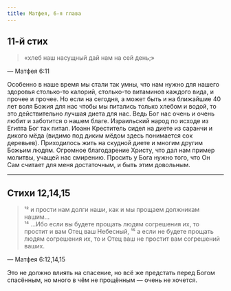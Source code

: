 ```yaml
---
title: Матфея, 6-я глава
---
```


## 11-й стих

> «хлеб наш насущный дай нам на сей день;»

— Матфея 6:11

Особенно в наше время мы стали так умны, что нам нужно для нашего здоровья
столько-то калорий, столько-то витаминов каждого вида, и прочее и прочее.
Но если на сегодня, а может быть и на ближайшие 40 лет воля Божия для нас
чтобы мы питались только хлебом и водой, то это действительно лучшая диета
для нас. Ведь Бог нас очень и очень любит и заботится о нашем благе.
Израильский народ по исходе из Египта Бог так питал. Иоанн Креститель
сидел на диете из саранчи и дикого мёда (видимо под диким мёдом здесь
понимается сок деревьев). Приходилось жить на скудной диете и многим другим Божьим
людям. Огромное благодарение Христу, что дал нам пример молитвы, учащей нас смирению.
Просить у Бога нужно того, что Он Сам считает для меня достаточным, и быть этим довольным.

***

## Стихи 12,14,15

> ¹² и прости нам долги наши, как и мы прощаем должникам нашим...  
> ¹⁴ ...Ибо если вы будете прощать людям согрешения их, то простит и вам Отец ваш Небесный,
> ¹⁵ а если не будете прощать людям согрешения их, то и Отец ваш не простит вам согрешений ваших.

— Матфея 6:12,14,15

Это не должно влиять на спасение, но всё же предстать перед Богом спасённым, но много в чём не прощённым — очень не хочется.
